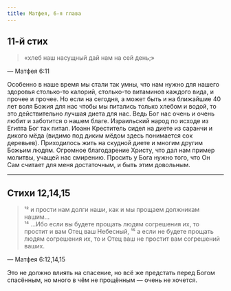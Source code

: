 ```yaml
---
title: Матфея, 6-я глава
---
```


## 11-й стих

> «хлеб наш насущный дай нам на сей день;»

— Матфея 6:11

Особенно в наше время мы стали так умны, что нам нужно для нашего здоровья
столько-то калорий, столько-то витаминов каждого вида, и прочее и прочее.
Но если на сегодня, а может быть и на ближайшие 40 лет воля Божия для нас
чтобы мы питались только хлебом и водой, то это действительно лучшая диета
для нас. Ведь Бог нас очень и очень любит и заботится о нашем благе.
Израильский народ по исходе из Египта Бог так питал. Иоанн Креститель
сидел на диете из саранчи и дикого мёда (видимо под диким мёдом здесь
понимается сок деревьев). Приходилось жить на скудной диете и многим другим Божьим
людям. Огромное благодарение Христу, что дал нам пример молитвы, учащей нас смирению.
Просить у Бога нужно того, что Он Сам считает для меня достаточным, и быть этим довольным.

***

## Стихи 12,14,15

> ¹² и прости нам долги наши, как и мы прощаем должникам нашим...  
> ¹⁴ ...Ибо если вы будете прощать людям согрешения их, то простит и вам Отец ваш Небесный,
> ¹⁵ а если не будете прощать людям согрешения их, то и Отец ваш не простит вам согрешений ваших.

— Матфея 6:12,14,15

Это не должно влиять на спасение, но всё же предстать перед Богом спасённым, но много в чём не прощённым — очень не хочется.
